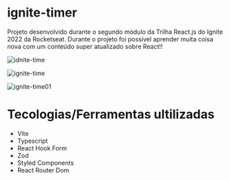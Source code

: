 # ignite-timer
Projeto desenvolvido durante o segundo módulo da Trilha React.js do Ignite 2022 da Rocketseat. Durante o projeto foi possível aprender muita coisa nova com um conteúdo super atualizado sobre React!!

![idnite-time](https://user-images.githubusercontent.com/39626457/188661568-24b83cef-f95e-4aa9-8d87-247d683b42c1.png)

![ignite-time](https://user-images.githubusercontent.com/39626457/188661635-2ed6673e-dad3-405e-862a-00afd04691af.png)

![ignite-time01](https://user-images.githubusercontent.com/39626457/188661677-48930b04-747d-4fe7-8ba9-91748a486975.png)

# Tecologias/Ferramentas ultilizadas

* Vite
* Typescript
* React Hook Form
* Zod
* Styled Components
* React Router Dom


